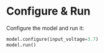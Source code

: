 # Configure & Run

Configure the model and run it:

```python
model.configure(input_voltage=3.7)
model.run()
```
